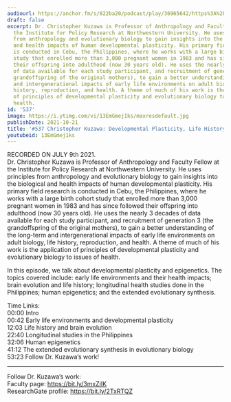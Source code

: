 ```yaml
---
audiourl: https://anchor.fm/s/822ba20/podcast/play/36965642/https%3A%2F%2Fd3ctxlq1ktw2nl.cloudfront.net%2Fstaging%2F2021-6-9%2Fa234cc25-5d87-d480-6615-4fcd8279895b.m4a
draft: false
excerpt: Dr. Christopher Kuzawa is Professor of Anthropology and Faculty Fellow at
  the Institute for Policy Research at Northwestern University. He uses principles
  from anthropology and evolutionary biology to gain insights into the biological
  and health impacts of human developmental plasticity. His primary field research
  is conducted in Cebu, the Philippines, where he works with a large birth cohort
  study that enrolled more than 3,000 pregnant women in 1983 and has since followed
  their offspring into adulthood (now 30 years old). He uses the nearly 3 decades
  of data available for each study participant, and recruitment of generation 3 (the
  grandoffspring of the original mothers), to gain a better understanding of the long-term
  and intergenerational impacts of early life environments on adult biology, life
  history, reproduction, and health. A theme of much of his work is the application
  of principles of developmental plasticity and evolutionary biology to issues of
  health.
id: '537'
image: https://i.ytimg.com/vi/13EmGmej1ks/maxresdefault.jpg
publishDate: 2021-10-21
title: '#537 Christopher Kuzawa: Developmental Plasticity, Life History, and Epigenetics'
youtubeid: 13EmGmej1ks
---
```

<div class="timelinks">

RECORDED ON JULY 9th 2021.  
Dr. Christopher Kuzawa is Professor of Anthropology and Faculty Fellow at the Institute for Policy Research at Northwestern University. He uses principles from anthropology and evolutionary biology to gain insights into the biological and health impacts of human developmental plasticity. His primary field research is conducted in Cebu, the Philippines, where he works with a large birth cohort study that enrolled more than 3,000 pregnant women in 1983 and has since followed their offspring into adulthood (now 30 years old). He uses the nearly 3 decades of data available for each study participant, and recruitment of generation 3 (the grandoffspring of the original mothers), to gain a better understanding of the long-term and intergenerational impacts of early life environments on adult biology, life history, reproduction, and health. A theme of much of his work is the application of principles of developmental plasticity and evolutionary biology to issues of health.

In this episode, we talk about developmental plasticity and epigenetics. The topics covered include: early life environments and their health impacts; brain evolution and life history; longitudinal health studies done in the Philippines; human epigenetics; and the extended evolutionary synthesis.

Time Links:  
<time>00:00</time> Intro  
<time>00:42</time> Early life environments and developmental plasticity  
<time>12:03</time> Life history and brain evolution  
<time>22:40</time> Longitudinal studies in the Philippines  
<time>32:06</time> Human epigenetics  
<time>41:12</time> The extended evolutionary synthesis in evolutionary biology  
<time>53:23</time> Follow Dr. Kuzawa’s work!

---

Follow Dr. Kuzawa’s work:  
Faculty page: https://bit.ly/3mxZiIK  
ResearchGate profile: https://bit.ly/2TxRTQZ
</div>

